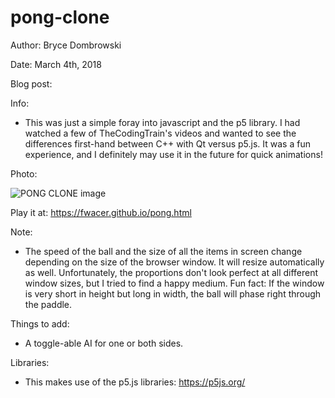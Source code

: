 # pong-clone

Author: Bryce Dombrowski

Date: March 4th, 2018

Blog post: <insert here>

Info: 
 * This was just a simple foray into javascript and the p5 library. I had watched a few of TheCodingTrain's videos and wanted to see the differences first-hand between C++ with Qt versus p5.js. It was a fun experience, and I definitely may use it in the future for quick animations! 

 Photo:

![PONG CLONE image](https://brycedombrowski.files.wordpress.com/2018/03/pong1.png)

Play it at: https://fwacer.github.io/pong.html

Note: 
 * The speed of the ball and the size of all the items in screen change depending on the size of the browser window. It will resize automatically as well. Unfortunately, the proportions don't look perfect at all different window sizes, but I tried to find a happy medium. Fun fact: If the window is very short in height but long in width, the ball will phase right through the paddle.

Things to add:
 * A toggle-able AI for one or both sides.

Libraries:
 * This makes use of the p5.js libraries: https://p5js.org/
